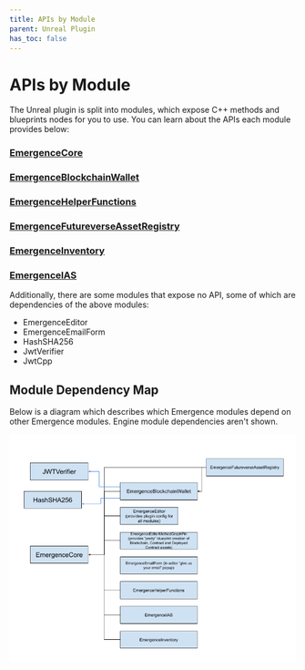 ```yaml
---
title: APIs by Module
parent: Unreal Plugin
has_toc: false
---
```


# APIs by Module

The Unreal plugin is split into modules, which expose C++ methods and blueprints nodes for you to use. You can learn about the APIs each module provides below:

### [EmergenceCore](./EmergenceCore/EmergenceCore)

### [EmergenceBlockchainWallet](./EmergenceBlockchainWallet/EmergenceBlockchainWallet)

### [EmergenceHelperFunctions](./EmergenceHelperFunctions/EmergenceHelperFunctions)

### [EmergenceFutureverseAssetRegistry](./EmergenceFutureverseAssetRegistry/EmergenceFutureverseAssetRegistry)

### [EmergenceInventory](./EmergenceInventory/EmergenceInventory)

### [EmergenceIAS](./EmergenceIAS/EmergenceIAS)

Additionally, there are some modules that expose no API, some of which are dependencies of the above modules:

* EmergenceEditor
* EmergenceEmailForm
* HashSHA256
* JwtVerifier
* JwtCpp

## Module Dependency Map

Below is a diagram which describes which Emergence modules depend on other Emergence modules. Engine module dependencies aren't shown.

![](UnrealPluginDependencyGraph.png)